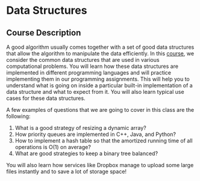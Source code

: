 # Data Structures

## Course Description
A good algorithm usually comes together with a set of good data structures that allow the algorithm to manipulate the data efficiently. In this [course](https://www.coursera.org/learn/data-structures), we consider the common data structures that are used in various computational problems. You will learn how these data structures are implemented in different programming languages and will practice implementing them in our programming assignments. This will help you to understand what is going on inside a particular built-in implementation of a data structure and what to expect from it. You will also learn typical use cases for these data structures.


A few examples of questions that we are going to cover in this class are the following:

1. What is a good strategy of resizing a dynamic array?
2. How priority queues are implemented in C++, Java, and Python?
3. How to implement a hash table so that the amortized running time of all operations is O(1) on average?
4. What are good strategies to keep a binary tree balanced?


You will also learn how services like Dropbox manage to upload some large files instantly and to save a lot of storage space!
